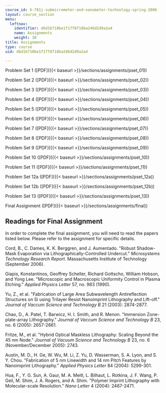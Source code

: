 ```yaml
---
course_id: 6-781j-submicrometer-and-nanometer-technology-spring-2006
layout: course_section
menu:
  leftnav:
    identifier: d6d1b710be1f17f8718ba246d2d9a2a4
    name: Assignments
    weight: 30
title: Assignments
type: course
uid: d6d1b710be1f17f8718ba246d2d9a2a4

---
```


Problem Set 1 ([PDF]({{< baseurl >}}/sections/assignments/pset_01))

Problem Set 2 ([PDF]({{< baseurl >}}/sections/assignments/pset_02))

Problem Set 3 ([PDF]({{< baseurl >}}/sections/assignments/pset_03))

Problem Set 4 ([PDF]({{< baseurl >}}/sections/assignments/pset_04))

Problem Set 5 ([PDF]({{< baseurl >}}/sections/assignments/pset_05))

Problem Set 6 ([PDF]({{< baseurl >}}/sections/assignments/pset_06))

Problem Set 7 ([PDF]({{< baseurl >}}/sections/assignments/pset_07))

Problem Set 8 ([PDF]({{< baseurl >}}/sections/assignments/pset_08))

Problem Set 9 ([PDF]({{< baseurl >}}/sections/assignments/pset_09))

Problem Set 10 ([PDF]({{< baseurl >}}/sections/assignments/pset_10))

Problem Set 11 ([PDF]({{< baseurl >}}/sections/assignments/pset_11))

Problem Set 12a ([PDF]({{< baseurl >}}/sections/assignments/pset_12a))

Problem Set 12b ([PDF]({{< baseurl >}}/sections/assignments/pset_12b))

Problem Set 13 ([PDF]({{< baseurl >}}/sections/assignments/pset_13))

Final Assignment ([PDF]({{< baseurl >}}/sections/assignments/final))

Readings for Final Assignment
-----------------------------

In order to complete the final assignment, you will need to read the papers listed below. Please refer to the assignment for specific details.

Cord, B., C. Dames, K. K. Berggren, and J. Aumentado. "Robust Shadow-Mask Evaporation via Lithographically-Controlled Undercut." _Microsystems Technology Research Report_. Massachusetts Institute of Technology (September 2006).

Giapis, Konstantinos, Geoffrey Scheller, Richard Gottscho, William Hobson, and Yong Lee. "Microscopic and Macroscopic Uniformity Control in Plasma Etching." _Applied Physics Letter_ 57, no. 983 (1990).

Yu, Z., et al. "Fabrication of Large Area Subwavelength Antireflection Structures on Si using Trilayer Resist Nanoimprint Lithography and Lift-off." _Journal of Vaccum Science and Technology B_ 21 (2003): 2874-2877.

Chao, D., A. Patel, T. Barwicz, H. I. Smith, and R. Menon. "Immersion Zone-plate-array Lithography." _Journal of Vaccum Science and Technology B_ 23, no. 6 (2005): 2657-2661.

Fritze, M., et al. "Hybrid Optical Maskless Lithography: Scaling Beyond the 45 nm Node." _Journal of Vacuum Science and Technology B_ 23, no. 6 (November/December 2005): 2743.

Austin, M. D., H. Ge, W. Wu, M. Li, Z. Yu, D. Wasserman, S. A. Lyon, and S. Y. Chou. "Fabrication of 5 nm Linewidth and 14 nm Pitch Features by Nanoimprint Lithography." _Applied Physics Letter_ 84 (2004): 5299-301.

Hua, F., Y. G. Sun, A. Gaur, M. A. Meitl, L. Bilhaut, L. Rotkina, J. F. Wang, P. Geil, M. Shim, J. A. Rogers, and A. Shim. "Polymer Imprint Lithography with Molecular-scale Resolution." _Nano Letter_ 4 (2004): 2467-2471.